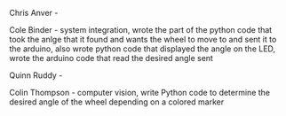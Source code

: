 Chris Anver - 

Cole Binder - system integration, wrote the part of the python code that took the anlge that it found and wants the wheel to move to and sent it to the arduino, also wrote python code that displayed the angle on the LED, wrote the arduino code that read the desired angle sent

Quinn Ruddy - 

Colin Thompson - computer vision, write Python code to determine the desired angle of the wheel depending on a colored marker
